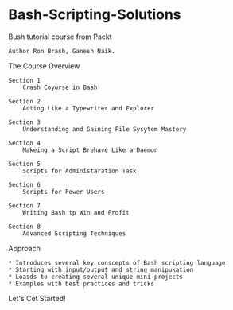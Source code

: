 # Bash-Scripting-Solutions
Bush tutorial course from Packt

    Author Ron Brash, Ganesh Naik.

The Course Overview

    Section 1
        Crash Coyurse in Bash 

    Section 2
        Acting Like a Typewriter and Explorer
        
    Section 3
        Understanding and Gaining File Sysytem Mastery
        
    Section 4
        Makeing a Script Brehave Like a Daemon                        
    
    Section 5
        Scripts for Administaration Task

    Section 6 
        Scripts for Power Users

    Section 7
        Writing Bash tp Win and Profit
    
    Section 8
        Advanced Scripting Techniques       
        

Approach
    
    * Introduces several key conscepts of Bash scripting language
    * Starting with input/output and string manipukation
    * Loasds to creating several unique mini-projects
    * Examples with best practices and tricks                           


Let's Cet Started!
